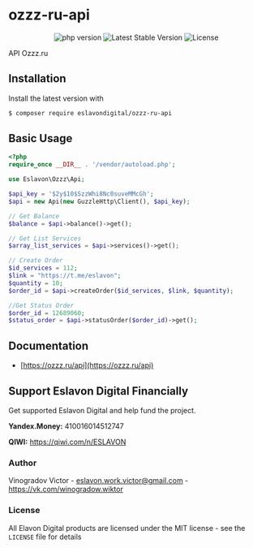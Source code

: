 # ozzz-ru-api
 <p align="center">
 <img src="https://img.shields.io/badge/PHP-%3E%3D7.4.2-%23green" alt="php version">
 <img src="https://img.shields.io/github/v/tag/eslavondigital/vk-bot-api?label=version" alt="Latest Stable Version">
 <img src="https://img.shields.io/github/license/eslavondigital/vk-bot-api" alt="License">
 </p> 
 API Ozzz.ru
 
 ## Installation
 
 Install the latest version with
 
 ```bash
 $ composer require eslavondigital/ozzz-ru-api
 ```
 
 ## Basic Usage
 
 ```php
<?php
require_once __DIR__ . '/vendor/autoload.php';

use Eslavon\Ozzz\Api;

$api_key = '$2y$10$SzzWhi8Nc0suveMMcGh';
$api = new Api(new GuzzleHttp\Client(), $api_key);

// Get Balance
$balance = $api->balance()->get();

// Get List Services
$array_list_services = $api->services()->get();

// Create Order
$id_services = 112;
$link = "https://t.me/eslavon";
$quantity = 10;
$order_id = $api->createOrder($id_services, $link, $quantity);

//Get Status Order
$order_id = 12689060;
$status_order = $api->statusOrder($order_id)->get();
 ```
 
 
 ## Documentation
 - [https://ozzz.ru/api](https://ozzz.ru/api)

 
 ## Support Eslavon Digital Financially
 Get supported Eslavon Digital and help fund the project.
 
 **Yandex.Money:** 410016014512747
 
 **QIWI:** https://qiwi.com/n/ESLAVON
 
 ### Author
 
 Vinogradov Victor - <eslavon.work.victor@gmail.com> - <https://vk.com/winogradow.wiktor><br />
 
 ### License
 
 All Elavon Digital products are licensed under the MIT license - see the `LICENSE` file for details

